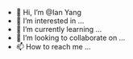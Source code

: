 - 👋 Hi, I’m @Ian Yang
- 👀 I’m interested in ...
- 🌱 I’m currently learning ...
- 💞️ I’m looking to collaborate on ...
- 📫 How to reach me ...

<!---
ianner/ianner is a ✨ special ✨ repository because its `README.md` (this file) appears on your GitHub profile.
You can click the Preview link to take a look at your changes.
--->
